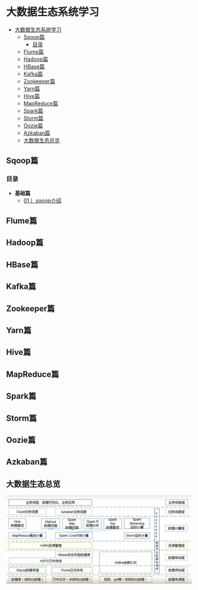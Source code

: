 # 大数据生态系统学习

<!-- TOC -->

- [大数据生态系统学习](#%e5%a4%a7%e6%95%b0%e6%8d%ae%e7%94%9f%e6%80%81%e7%b3%bb%e7%bb%9f%e5%ad%a6%e4%b9%a0)
  - [Sqoop篇](#sqoop%e7%af%87)
    - [目录](#%e7%9b%ae%e5%bd%95)
  - [Flume篇](#flume%e7%af%87)
  - [Hadoop篇](#hadoop%e7%af%87)
  - [HBase篇](#hbase%e7%af%87)
  - [Kafka篇](#kafka%e7%af%87)
  - [Zookeeper篇](#zookeeper%e7%af%87)
  - [Yarn篇](#yarn%e7%af%87)
  - [Hive篇](#hive%e7%af%87)
  - [MapReduce篇](#mapreduce%e7%af%87)
  - [Spark篇](#spark%e7%af%87)
  - [Storm篇](#storm%e7%af%87)
  - [Oozie篇](#oozie%e7%af%87)
  - [Azkaban篇](#azkaban%e7%af%87)
  - [<i class="icon-desktop"></i> 大数据生态总览](#i-class%22icon-desktop%22i-%e5%a4%a7%e6%95%b0%e6%8d%ae%e7%94%9f%e6%80%81%e6%80%bb%e8%a7%88)

<!-- /TOC -->


## Sqoop篇

### 目录
   
-  **基础篇**
    - [01丨 sqoop介绍 ](./sqoop介绍.md)
 
## Flume篇
  
## Hadoop篇

## HBase篇


## Kafka篇

## Zookeeper篇

## Yarn篇

## Hive篇

## MapReduce篇

## Spark篇


## Storm篇


## Oozie篇

## Azkaban篇

## <i class="icon-desktop"></i> 大数据生态总览

![](https://raw.githubusercontent.com/Syncma/Figurebed/master/img/bigdata.png)

